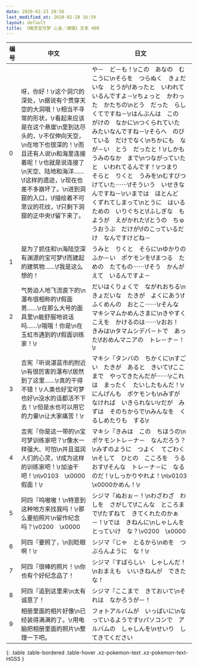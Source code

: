 ```yaml
---
date: 2020-02-23 20:56
last_modified_at: 2020-02-28 16:39
layout: default
title: 《精灵宝可梦 心金／魂银》文本 400
---
```

| 编号 | 中文 | 日文 |
| ---- | ---- | ---- |
| 0 | 呀，你好！\r这个洞穴的深处，\n据说有个贯穿天空的大洞哦！\r相当不寻常的形状，\r看起来应该是在这个悬崖\n里到达尽头的，\r不仅伸向天空，\n在地下也很深的！\r而且还有人说\n和海里连接着呢！\r也就是说连接了\n天空、陆地和海洋……\f这样的遗迹，\r现在也差不多崩坏了。\n进到洞窟的入口，\f描绘着不可思议的花纹，\f只剩下洞窟的正中央\f留下来了。 | や－　ど－も！\rこの　あなの　むこうに\nそらを　つらぬく　きょだいな　とうが\fあったと　いわれているんですよ－\rちょっと　かわった　かたちの\nとう　だった　らしくてですね－\rはんぶんは　この　がけの　なかに\nつくられていた　みたいなんですね－\rそらへ　のびている　だけでなく\nちかにも　なが－い　とう　だったと！\rしかも　うみのなか　まで\nつながっていたと　いわれてるんです！\rつまり　そらと　りくと　うみを\nむすびつけていた⋯⋯\fそういう　いせきなんですね－\rいまでは　ほとんど　くずれてしまって\nとうに　はいる　ための　いりぐちと\fふしぎな　もようが　えがかれた\fとうの　ちゅうおうぶ　だけが\fのこっているだけ　なんですけどね－ |
| 1 | 是为了抓住和\n海陆空深有渊源的宝可梦\f而建起的建筑物……\f我是这么想的！ | うみと　りくと　そらに\nゆかりの　ふか－い　ポケモンを\fまつる　ための　たてもの⋯⋯\fそう　かんがえて　いるんですよ－ |
| 2 | 气势迫人地飞流直下的\n瀑布很相称的\f假面男……\r在那么大号的面具里\n能舒服地说话吗……\r哦哦！你是\n在玉虹市遇到的\f假面训练家！\r | だいはくりょくで　ながれおちる\nきょだいな　たきが　よくにあう\fふくめんの　おとこ⋯⋯\rそんな　マキシマムかめんさまに\nきやすく　こえを　かけるのは⋯⋯\rおお！　きみは\nタマムシデパ－トで　あった\fおめんマニアの　トレ－ナ－！\r |
| 3 | 吉宪『听说湛蓝市的附近\n有很厉害的瀑布\f居然到了这里……\r真的干得不错！\r人类也好宝可梦也好\n没水的话都活不下去！\r但是水也可以用它的力量\n让大家痛苦！\r | マキシ『タンバの　ちかくに\nすごい　たきが　あると　きいて\fここまで　やってきたんだが⋯⋯\rこれは　まったく　たいしたもんだ！\rにんげんも　ポケモンも\nみずが　なければ　いきられない\rだが　みずは　そのちからで\nみんなを　くるしめたりも　する\r |
| 4 | 吉宪『你是这一带的\n宝可梦训练家吧？\r像水一样强大、可怕\n并且滋润人们的心灵，\f成为这样的训练家吧！\r加油干吧！\n\v0103　\x0000假面！\r | マキシ『きみは　この　ちほうの\nポケモントレ－ナ－　なんだろう？\rみずのように　つよく　てごわく\nそして　ひとの　こころを　うるおす\fそんな　トレ－ナ－に　なるのだ！\rしっかりやれよ！\n\v0103　\x0000かめん！\r |
| 5 | 阿四『呜嗷嗷！\n特意到这种地方来找我吗！\r那么要拍照片\n留作纪念吗？\v0200　\x0000 | シジマ『ぬおぉ－！\nわざわざ　わしを　さがして\fこんな　ところまで\fたずねて　きてくれたのかぁ－！\rでは　きねんに\nしゃしんを　とっていけ　な？\v0200　\x0000 |
| 6 | 阿四『要照了，\n别眨眼啊！\r | シジマ『じゃ　とるから\nめを　つぶらんように　な！\r |
| 7 | 阿四『很棒的照片！\n你也有个好纪念品了！ | シジマ『すばらしい　しゃしんだ！\nおまえも　いいきねんが　できたな！ |
| 8 | 阿四『追到这里来\n太有诚意了！ | シジマ『ここまで　きておいて\nそれは　なかろうが－！ |
| 9 | 相册里面的相片好像\n已经装得满满的了。\r用电脑把相册里面的照片\n整理一下吧。 | フォトアルバムが　いっぱいに\nなっているようです\rパソコンで　アルバムの　しゃしんを\nせいり　してきてください |
{: .table .table-bordered .table-hover .xz-pokemon-text .xz-pokemon-text-HGSS }
